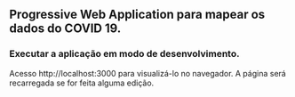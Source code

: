 ## Progressive Web Application para mapear os dados do COVID 19.

### Executar a aplicação em modo de desenvolvimento.
Acesso http://localhost:3000 para visualizá-lo no navegador.
A página será recarregada se for feita alguma edição.
